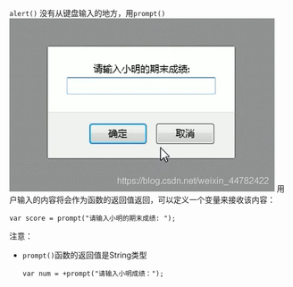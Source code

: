﻿`alert()` 没有从键盘输入的地方，用`prompt()` 
![在这里插入图片描述](img\alert允许用户从键盘输入.png)
用户输入的内容将会作为函数的返回值返回，可以定义一个变量来接收该内容：
```
var score = prompt("请输入小明的期末成绩: ");
```
注意：
 - `prompt()`函数的返回值是String类型
 	```
 	var num = +prompt("请输入小明成绩：");
 	```
```


```